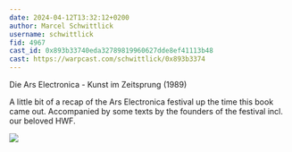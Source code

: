 ```yaml
---
date: 2024-04-12T13:32:12+0200
author: Marcel Schwittlick
username: schwittlick
fid: 4967
cast_id: 0x893b33740eda32789819960627dde8ef41113b48
cast: https://warpcast.com/schwittlick/0x893b3374
---
```

Die Ars Electronica - Kunst im Zeitsprung (1989)  
  
A little bit of a recap of the Ars Electronica festival up the time this book came out. Accompanied by some texts by the founders of the festival incl. our beloved HWF.  

![](https://imagedelivery.net/BXluQx4ige9GuW0Ia56BHw/93bd5608-0ee5-4a5d-58b9-77183f803700/original)